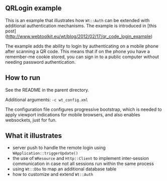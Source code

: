 QRLogin example
---------------

This is an example that illustrates how `Wt::Auth` can be extended
with additional authentication mechanisms. The example is introduced
in [this post]
(http://www.webtoolkit.eu/wt/blog/2012/02/17/qr_code_login_example)

The example adds the ability to login by authenticating on a mobile
phone after scanning a QR code. This means that if on the phone you
have a remember-me cookie stored, you can sign in to a public computer
without needing password authentication.

How to run
----------

See the README in the parent directory.

Additional arguments: `-c wt_config.xml`

The configuration file configures progressive bootstrap, which is
needed to apply viewport indications for mobile browsers, and also
enables websockets, just for fun.

What it illustrates
-------------------

- server push to handle the remote login using `WApplication::triggerUpdate()`
- the use of `WResource` and `Http::Client` to implement inter-session
  communication in case not all sessions run within the same process
- using `Wt::Dbo` to map an additional database table
- how to customize and extend `Wt::Auth`
